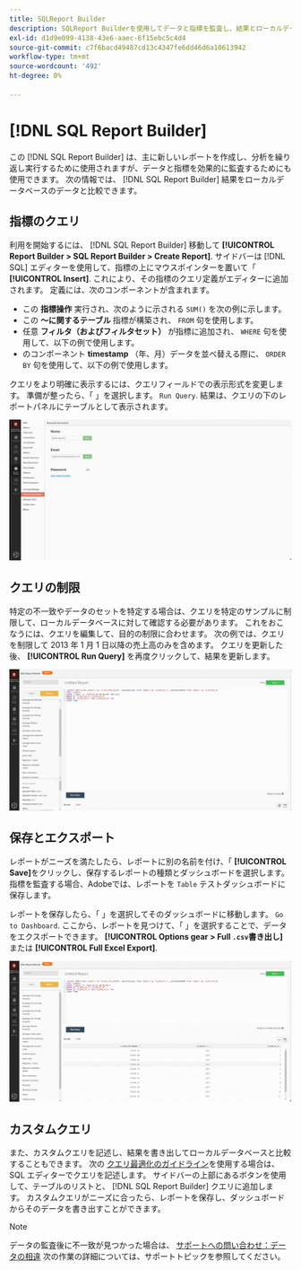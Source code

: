 ```yaml
---
title: SQLReport Builder
description: SQLReport Builderを使用してデータと指標を監査し、結果とローカルデータベースのデータを比較する方法を説明します。
exl-id: d1d9e099-4138-43e6-aaec-6f15ebc5c4d4
source-git-commit: c7f6bacd49487cd13c4347fe6dd46d6a10613942
workflow-type: tm+mt
source-wordcount: '492'
ht-degree: 0%

---
```


# [!DNL SQL Report Builder]

この [!DNL SQL Report Builder] は、主に新しいレポートを作成し、分析を繰り返し実行するために使用されますが、データと指標を効果的に監査するためにも使用できます。 次の情報では、 [!DNL SQL Report Builder] 結果をローカルデータベースのデータと比較できます。

## 指標のクエリ

利用を開始するには、 [!DNL SQL Report Builder] 移動して **[!UICONTROL Report Builder > SQL Report Builder > Create Report]**. サイドバーは [!DNL SQL] エディターを使用して、指標の上にマウスポインターを置いて「 **[!UICONTROL Insert]**. これにより、その指標のクエリ定義がエディターに追加されます。 定義には、次のコンポーネントが含まれます。

- この **指標操作** 実行され、次のように示される `SUM()` を次の例に示します。
- この **～に関するテーブル** 指標が構築され、 `FROM` 句を使用します。
- 任意 **フィルタ（およびフィルタセット）** が指標に追加され、 `WHERE` 句を使用して、以下の例で使用します。
- のコンポーネント **timestamp** （年、月）データを並べ替える際に、 `ORDER BY` 句を使用して、以下の例で使用します。

クエリをより明確に表示するには、クエリフィールドでの表示形式を変更します。 準備が整ったら、「 」を選択します。 `Run Query`. 結果は、クエリの下のレポートパネルにテーブルとして表示されます。

![](../../assets/run-query-results.gif)

## クエリの制限

特定の不一致やデータのセットを特定する場合は、クエリを特定のサンプルに制限して、ローカルデータベースに対して確認する必要があります。 これをおこなうには、クエリを編集して、目的の制限に合わせます。 次の例では、クエリを制限して 2013 年 1 月 1 日以降の売上高のみを含めます。 クエリを更新した後、 **[!UICONTROL Run Query]** を再度クリックして、結果を更新します。

![](../../assets/restricting-query.gif)

## 保存とエクスポート

レポートがニーズを満たしたら、レポートに別の名前を付け、「 **[!UICONTROL Save]**&#x200B;をクリックし、保存するレポートの種類とダッシュボードを選択します。 指標を監査する場合、Adobeでは、レポートを `Table` テストダッシュボードに保存します。

レポートを保存したら、「 」を選択してそのダッシュボードに移動します。 `Go to Dashboard`. ここから、レポートを見つけて、「 」を選択することで、データをエクスポートできます。 **[!UICONTROL Options gear > Full `.csv`書き出し]** または **[!UICONTROL Full Excel Export]**.

![](../../assets/export-dboard-data.gif)

## カスタムクエリ

また、カスタムクエリを記述し、結果を書き出してローカルデータベースと比較することもできます。 次の [クエリ最適化のガイドライン](../../best-practices/optimizing-your-sql-queries.md)を使用する場合は、SQL エディターでクエリを記述します。 サイドバーの上部にあるボタンを使用して、テーブルのリストと、 [!DNL SQL Report Builder] クエリに追加します。 カスタムクエリがニーズに合ったら、レポートを保存し、ダッシュボードからそのデータを書き出すことができます。

>[!NOTE]
>
>データの監査後に不一致が見つかった場合は、 [サポートへの問い合わせ：データの相違](https://experienceleague.adobe.com/docs/commerce-knowledge-base/kb/troubleshooting/miscellaneous/mbi-data-discrepancies.html) 次の作業の詳細については、サポートトピックを参照してください。
